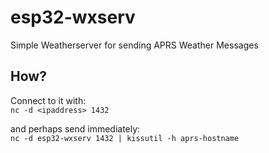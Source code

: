 # esp32-wxserv
Simple Weatherserver for sending APRS Weather Messages

## How?
Connect to it with: <br/>
	`nc -d <ipaddress> 1432`

and perhaps send immediately:<br/>
	`nc -d esp32-wxserv 1432 | kissutil -h aprs-hostname`


